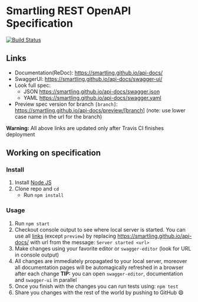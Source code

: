 # Smartling REST OpenAPI Specification
[![Build Status](https://travis-ci.org/Smartling/api-docs.svg?branch=master)](https://travis-ci.org/Smartling/api-docs)

## Links

- Documentation(ReDoc): https://smartling.github.io/api-docs/
- SwaggerUI: https://smartling.github.io/api-docs/swagger-ui/
- Look full spec:
    + JSON https://smartling.github.io/api-docs/swagger.json
    + YAML https://smartling.github.io/api-docs/swagger.yaml
- Preview spec version for branch `[branch]`: https://smartling.github.io/api-docs/preview/[branch] (note: use lower case name in the url for the branch)

**Warning:** All above links are updated only after Travis CI finishes deployment

## Working on specification
### Install

1. Install [Node JS](https://nodejs.org/)
2. Clone repo and `cd`
    + Run `npm install`

### Usage

1. Run `npm start`
2. Checkout console output to see where local server is started. You can use all [links](#links) (except `preview`) by replacing https://smartling.github.io/api-docs/ with url from the message: `Server started <url>`
3. Make changes using your favorite editor or `swagger-editor` (look for URL in console output)
4. All changes are immediately propagated to your local server, moreover all documentation pages will be automagically refreshed in a browser after each change
**TIP:** you can open `swagger-editor`, documentation and `swagger-ui` in parallel
5. Once you finish with the changes you can run tests using: `npm test`
6. Share you changes with the rest of the world by pushing to GitHub :smile:
